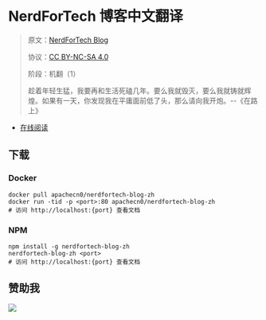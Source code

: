 <!--
    需要填充的占位符：
    
    README.md
    
        NerdForTech 博客中文翻译：文档中文名
        NerdForTech Blog：文档英文名
        https://medium.com/nerd-for-tech：文档原始链接
        n4t：域名前缀
        飞龙：负责人名称
        wizardforcel：负责人 Github 用户名
        562826179：负责人 QQ
        nerdfortech-blog-zh：ApacheCN 的 Github 仓库名称
        nerdfortech-blog-zh：DockerHub 仓库名称
        nerdfortech-blog-zh：PYPI 包名称
        nerdfortech-blog-zh：NPM 包名称
    
    CNAME
    
        n4t：域名前缀

    index.html
    
        NerdForTech 博客中文翻译：文档中文名
        #DAA520：显示颜色
        nerdfortech-blog-zh：ApacheCN 的 Github 仓库名称

    asset/docsify-flygon-footer.js
    
        nerdfortech-blog-zh：ApacheCN 的 Github 仓库名称
-->

# NerdForTech 博客中文翻译

> 原文：[NerdForTech Blog](https://medium.com/nerd-for-tech)
> 
> 协议：[CC BY-NC-SA 4.0](http://creativecommons.org/licenses/by-nc-sa/4.0/)
> 
> 阶段：机翻（1）
> 
> 趁着年轻生猛，我要再和生活死磕几年。要么我就毁灭，要么我就铸就辉煌。如果有一天，你发现我在平庸面前低了头，那么请向我开炮。--《在路上》

* [在线阅读](https://n4t.flygon.net)
## 下载

### Docker

```
docker pull apachecn0/nerdfortech-blog-zh
docker run -tid -p <port>:80 apachecn0/nerdfortech-blog-zh
# 访问 http://localhost:{port} 查看文档
```

### NPM

```
npm install -g nerdfortech-blog-zh
nerdfortech-blog-zh <port>
# 访问 http://localhost:{port} 查看文档
```

## 赞助我

![](https://img-blog.csdnimg.cn/20200112005920729.png)
